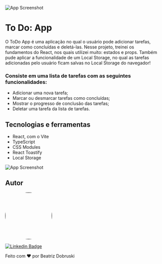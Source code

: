 ![App Screenshot](https://i.imgur.com/7oPV5Yw.png)
# To Do: App

O ToDo App é uma aplicação no qual o usuário pode adicionar tarefas, marcar como concluídas e deletá-las.
Nesse projeto, treinei os fundamentos do React, nos quais utilizei muito: estados e props. Também pude aplicar a funcionalidade de um Local Storage, no qual as tarefas adicionadas pelo usuário ficam salvas no Local Storage do navegador!

### Consiste em uma lista de tarefas com as seguintes funcionalidades:

- Adicionar uma nova tarefa;
- Marcar ou desmarcar tarefas como concluídas;
- Mostrar o progresso de conclusão das tarefas;
- Deletar uma tarefa da lista de tarefas.

## Tecnologias e ferramentas

- React, com o Vite
- TypeScript
- CSS Modules
- React Toastify
- Local Storage

![App Screenshot](https://i.imgur.com/P1eHA2G.gif)

## Autor

<a href="">
 <img style="border-radius: 100%;" src="https://avatars.githubusercontent.com/u/81274077?s=400&u=1bafa9e459f909563635128442aea04975594633&v=4" width="150px;" alt=""/></a>

 <br />


[![Linkedin Badge](https://img.shields.io/badge/-Beatriz-blue?style=flat-square&logo=Linkedin&logoColor=white&link=https://www.linkedin.com/in/beatriz-dobruski-0b43b6191/)](https://www.linkedin.com/in/beatriz-dobruski-0b43b6191/)

Feito com ❤️ por Beatriz Dobruski
